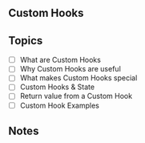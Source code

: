 ## Custom Hooks

## Topics
- [ ] What are Custom Hooks
- [ ] Why Custom Hooks are useful
- [ ] What makes Custom Hooks special
- [ ] Custom Hooks & State
- [ ] Return value from a Custom Hook
- [ ] Custom Hook Examples

## Notes




 